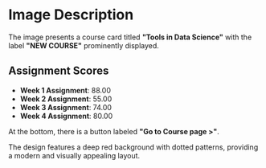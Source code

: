 # Image Description

The image presents a course card titled **"Tools in Data Science"** with the label **"NEW COURSE"** prominently displayed. 

## Assignment Scores
- **Week 1 Assignment**: 88.00
- **Week 2 Assignment**: 55.00
- **Week 3 Assignment**: 74.00
- **Week 4 Assignment**: 80.00

At the bottom, there is a button labeled **"Go to Course page >"**. 

The design features a deep red background with dotted patterns, providing a modern and visually appealing layout.